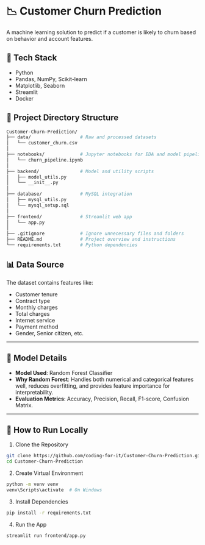 # 📉 Customer Churn Prediction

A machine learning solution to predict if a customer is likely to churn based on behavior and account features.

## 🚀 Tech Stack
- Python
- Pandas, NumPy, Scikit-learn
- Matplotlib, Seaborn
- Streamlit
- Docker
  
## 📁 Project Directory Structure
```bash
Customer-Churn-Prediction/
├── data/                  # Raw and processed datasets
│   └── customer_churn.csv
│
├── notebooks/             # Jupyter notebooks for EDA and model pipeline
│   └── churn_pipeline.ipynb
│
├── backend/               # Model and utility scripts
│   ├── model_utils.py
│   └── __init__.py
│
├── database/              # MySQL integration
│   ├── mysql_utils.py
│   └── mysql_setup.sql
│
├── frontend/              # Streamlit web app
│   └── app.py
│
├── .gitignore             # Ignore unnecessary files and folders
├── README.md              # Project overview and instructions
└── requirements.txt       # Python dependencies
```

## 📊 Data Source

The dataset contains features like:

- Customer tenure
- Contract type
- Monthly charges
- Total charges
- Internet service
- Payment method
- Gender, Senior citizen, etc.

---

## 🧠 Model Details

- **Model Used**: Random Forest Classifier
- **Why Random Forest**: Handles both numerical and categorical features well, reduces overfitting, and provides feature importance for interpretability.
- **Evaluation Metrics**: Accuracy, Precision, Recall, F1-score, Confusion Matrix.

---

## 🧪 How to Run Locally

1. Clone the Repository
```bash
git clone https://github.com/coding-for-it/Customer-Churn-Prediction.git
cd Customer-Churn-Prediction
```
2. Create Virtual Environment
```bash
python -m venv venv
venv\Scripts\activate  # On Windows
```
3. Install Dependencies
```bash
pip install -r requirements.txt
```
4. Run the App
```bash
streamlit run frontend/app.py
```
